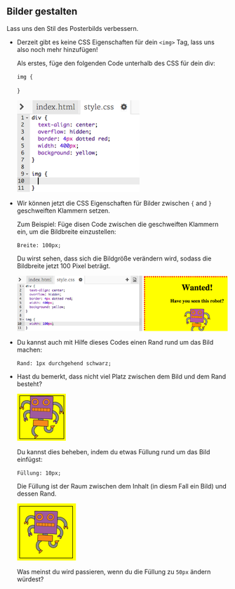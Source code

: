 ## Bilder gestalten

Lass uns den Stil des Posterbilds verbessern.

+ Derzeit gibt es keine CSS Eigenschaften für dein `<img>` Tag, lass uns also noch mehr hinzufügen!

	Als erstes, füge den folgenden Code unterhalb des CSS für dein div:

	```
	img {

	}
	```

	![screenshot](images/wanted-img-css.png)

+ Wir können jetzt die CSS Eigenschaften für Bilder zwischen `{` and `}` geschweiften Klammern setzen.

	Zum Beispiel: Füge disen Code zwischen die geschweiften Klammern ein, um die Bildbreite einzustellen:

	```
	Breite: 100px;
	```

	Du wirst sehen, dass sich die Bildgröße verändern wird, sodass die Bildbreite jetzt 100 Pixel beträgt.

	![screenshot](images/wanted-img-width.png)

+ Du kannst auch mit Hilfe dieses Codes einen Rand rund um das Bild machen:

	```
	Rand: 1px durchgehend schwarz;
	```

+ Hast du bemerkt, dass nicht viel Platz zwischen dem Bild und dem Rand besteht?

	![screenshot](images/wanted-img-border.png)

	Du kannst dies beheben, indem du etwas Füllung rund um das Bild einfügst:

	```
	Füllung: 10px;
	```

	Die Füllung ist der Raum zwischen dem Inhalt (in diesm Fall ein Bild) und dessen Rand.

	![screenshot](images/wanted-img-padding.png)

	Was meinst du wird passieren, wenn du die Füllung zu `50px` ändern würdest?
